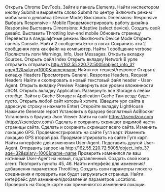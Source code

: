 Открыть Chrome DevTools.
Зайти в панель Elements.
Найти инспектором кнопку Submit и выровнять слово Submit по центру
Включить режим мобильного деввайса (Device Mode)
Выставить Dimensions: Responsive
Выбрать Responsive - Mobile
Продемонстрировать работу дизайна Responsive
Выставить Dimensions: Adaptive (select device).
Создать свой девайс.
Выставить Throttling low-end mobile
Обновить страницу
Перевести в ландшафтные режим.
Выключить Device Mode
Открыть панель Console.
Найти 2 сообщения Error в логах
Сохранить эти 2 сообщения лога как файл на компьютер.
Найти 1 сообщение verbose
Пролистать логи Warnings, Info, User Messages.
Открыть вкладку Sources.
Открыть файл Index
Открыть вкладку Network
В урле отправить отправить http://162.55.220.72:5005/object_info_3?age=32&salary=1000&name=name
Найти лог request/responce
Открыть вкладку Headers
Просмотреть General, Response Headers, Request Headers
Найти и скопировать в новый текстовый файл header - User-Agent.
Открыть вкладку Preview
Развернуть все уровни вложенности JSON.
Открыть вкладку Application.
Развернуть все Storage в левом столбце.
Зайти в Cache Storage и Application Cache
Там везде будет пусто.
Открыть любой сайт который хотите. (Введите урл сайта в адресную строку и нажмите Enter)
Откройте вкладку LightHouse
Нажмите Generate report
Установить в браузер бесплатный AdBlocker
Установить в браузер Json Viewer
Зайти на сайт https://ksendzov.com (https://ksendzov.com/)
Сделать и сохранить скриншот видимой части страницы сайта.
Сделать и сохранить скриншот всего сайта.
Изменить локацию GPS. Продемонстрировать на сайте Гугл карт.
Изменить локацию GPS второй раз. Продемонстрировать на сайте Гугл карт.
Найти интерфейс для изменения User-Agent.
Подставить другой User-Agent.
Отправить запрос на http://162.55.220.72:5005/object_info_3?age=32&salary=1000&name=name
Проверить изменился ли ваш нативный User-Agent на новый, подставленный.
Создать свой юзер агент.
Повторить пункты 45, 46.
Найти интерфейс для изменения/добавления параметров Throttling.
Создать свои параметры плохого соединения и проверить как будет загружаться страница.
Найти интерфейс для изменения/добавления параметров Locations.
Проверить на Google карте как применяются изменения локации.

